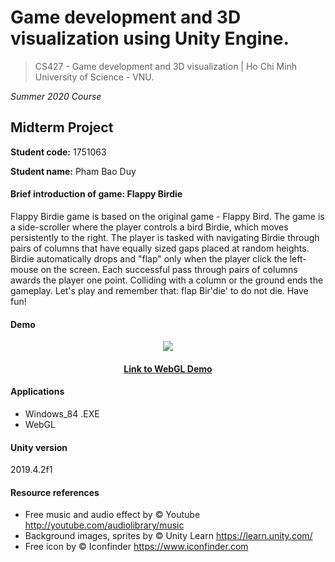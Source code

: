 # Game development and 3D visualization using Unity Engine.
> CS427 - Game development and 3D visualization | Ho Chi Minh University of Science - VNU.

*Summer 2020 Course*

## Midterm Project

**Student code:** 1751063

**Student name:** Pham Bao Duy

#### Brief introduction of game: Flappy Birdie
  Flappy Birdie game is based on the original game - Flappy Bird. The game is a side-scroller where the player controls a bird Birdie, which moves persistently to the right. The player is tasked with navigating Birdie through pairs of columns that have equally sized gaps placed at random heights. Birdie automatically drops and "flap" only when the player click the left-mouse on the screen. Each successful pass through pairs of columns awards the player one point. Colliding with a column or the ground ends the gameplay.
  Let's play and remember that: flap Bir'die' to do not die. Have fun!

#### Demo 
<p align="center"><img src="https://user-images.githubusercontent.com/56706918/90380740-a4a9b600-e0a6-11ea-9338-6b0f2be55d05.gif"/></p>
<h4 align="center"><a href="https://pbduy.github.io/FlappyBirdie/">Link to WebGL Demo </a></h2>

#### Applications
- Windows_84 .EXE
- WebGL

#### Unity version
  2019.4.2f1
  
#### Resource references
 - Free music and audio effect by © Youtube http://youtube.com/audiolibrary/music
 - Background images, sprites by © Unity Learn https://learn.unity.com/
 - Free icon by © Iconfinder https://www.iconfinder.com
